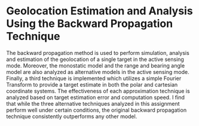 # Geolocation Estimation and Analysis Using the Backward Propagation Technique

The backward propagation method is used to perform simulation, analysis and estimation of the geolocation of a single target in the active sensing mode. Moreover, the monostatic model and the range and bearing angle model are also analyzed as alternative models in the active sensing mode. Finally, a third technique is implemented which utilizes a simple Fourier Transform to provide a target estimate in both the polar and cartesian coordinate systems. The effectiveness of each approximation technique is analyzed based on target estimation error and computation speed. I find that while the three alternative techniques analyzed in this assignment perform well under certain conditions, the original backward propagation technique consistently outperforms any other model.
